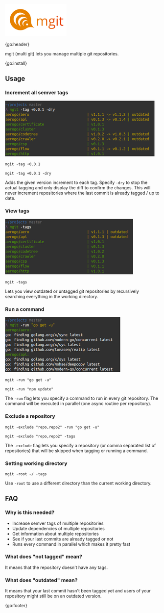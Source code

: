 ![mgit](docs/mgit.png)

{go:header}

mgit (multi git) lets you manage multiple git repositories.

{go:install}

## Usage

### Increment all semver tags

![Increment semver minor version in all tags](docs/multi-tag-semver.png)

```shell
mgit -tag +0.0.1
```

```shell
mgit -tag +0.0.1 -dry
```

Adds the given version increment to each tag. Specify `-dry` to stop the actual tagging and only display the diff to confirm the changes. This will never increment repositories where the last commit is already tagged / up to date.

### View tags

![View git tags](docs/view-tags.png)

```shell
mgit -tags
```

Lets you view outdated or untagged git repositories by recursively searching everything in the working directory.

### Run a command

![Run command](docs/run-command.png)

```shell
mgit -run "go get -u"
```

```shell
mgit -run "npm update"
```

The `-run` flag lets you specify a command to run in every git repository. The command will be executed in parallel (one async routine per repository).

### Exclude a repository

```shell
mgit -exclude "repo,repo2" -run "go get -u"
```

```shell
mgit -exclude "repo,repo2" -tags
```

The `-exclude` flag lets you specify a repository (or comma separated list of repositories) that will be skipped when tagging or running a command.

### Setting working directory

```shell
mgit -root ~/ -tags
```

Use `-root` to use a different directory than the current working directory.

## FAQ

### Why is this needed?

* Increase semver tags of multiple repositories
* Update dependencies of multiple repositories
* Get information about multiple repositories
* See if your last commits are already tagged or not
* Runs every command in parallel which makes it pretty fast

### What does "not tagged" mean?

It means that the repository doesn't have any tags.

### What does "outdated" mean?

It means that your last commit hasn't been tagged yet and users of your repository might still be on an outdated version.

{go:footer}

